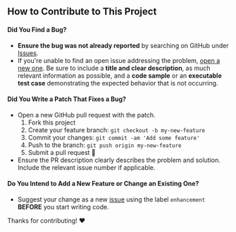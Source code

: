 ## How to Contribute to This Project

#### **Did You Find a Bug?**

  * **Ensure the bug was not already reported** by searching on GitHub under [Issues](issues).
  * If you're unable to find an open issue addressing the problem, [open a new one](new-issue). Be sure to include a **title and clear description**, as much relevant information as possible, and a **code sample** or an **executable test case** demonstrating the expected behavior that is not occurring.

#### **Did You Write a Patch That Fixes a Bug?**

  * Open a new GitHub pull request with the patch.
    1. Fork this project
    1. Create your feature branch: `git checkout -b my-new-feature`
    1. Commit your changes: `git commit -am 'Add some feature'`
    1. Push to the branch: `git push origin my-new-feature`
    1. Submit a pull request :tada:
  * Ensure the PR description clearly describes the problem and solution. Include the relevant issue number if applicable.

#### **Do You Intend to Add a New Feature or Change an Existing One?**

  * Suggest your change as a new [issue](new-issue) using the label `enhancement` **BEFORE** you start writing code.

Thanks for contributing! :heart:

[issues]:https://github.com/cogwerkz/DiabolicUI/issues
[new-issue]:https://github.com/cogwerkz/DiabolicUI/issues/new